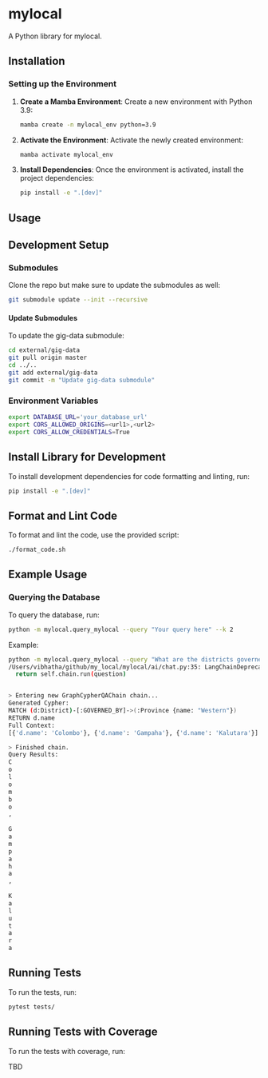# mylocal

A Python library for mylocal.

## Installation

### Setting up the Environment

1. **Create a Mamba Environment**: Create a new environment with Python 3.9:

   ```bash
   mamba create -n mylocal_env python=3.9
   ```

2. **Activate the Environment**: Activate the newly created environment:

   ```bash
   mamba activate mylocal_env
   ```

3. **Install Dependencies**: Once the environment is activated, install the project dependencies:

   ```bash
   pip install -e ".[dev]"
   ```

## Usage

## Development Setup

### Submodules

Clone the repo but make sure to update the submodules as well:

```bash
git submodule update --init --recursive
```

#### Update Submodules

To update the gig-data submodule:

```bash
cd external/gig-data
git pull origin master
cd ../..
git add external/gig-data
git commit -m "Update gig-data submodule"
```

### Environment Variables

```bash
export DATABASE_URL='your_database_url'
export CORS_ALLOWED_ORIGINS=<url1>,<url2>
export CORS_ALLOW_CREDENTIALS=True
```

## Install Library for Development

To install development dependencies for code formatting and linting, run:

```bash
pip install -e ".[dev]"
```

## Format and Lint Code

To format and lint the code, use the provided script:

```bash
./format_code.sh
```

## Example Usage

### Querying the Database

To query the database, run:

```bash
python -m mylocal.query_mylocal --query "Your query here" --k 2
```

Example:

```bash
python -m mylocal.query_mylocal --query "What are the districts governed by the Western province?" --k 2
/Users/vibhatha/github/my_local/mylocal/ai/chat.py:35: LangChainDeprecationWarning: The method `Chain.run` was deprecated in langchain 0.1.0 and will be removed in 1.0. Use :meth:`~invoke` instead.
  return self.chain.run(question)


> Entering new GraphCypherQAChain chain...
Generated Cypher:
MATCH (d:District)-[:GOVERNED_BY]->(:Province {name: "Western"})
RETURN d.name
Full Context:
[{'d.name': 'Colombo'}, {'d.name': 'Gampaha'}, {'d.name': 'Kalutara'}]

> Finished chain.
Query Results:
C
o
l
o
m
b
o
,
 
G
a
m
p
a
h
a
,
 
K
a
l
u
t
a
r
a
```

## Running Tests

To run the tests, run:

```bash
pytest tests/
```

## Running Tests with Coverage

To run the tests with coverage, run:

TBD